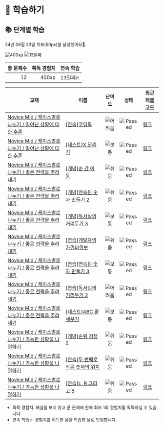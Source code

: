 # 📖 학습하기

## 📚 단계별 학습
24년 06월 23일 목표(50px)를 달성했어요🥳.

![400xp](https://img.shields.io/badge/EXP-400xp-%235cb85c.svg?for-the-badge)
![13일째](https://img.shields.io/badge/연속학습-13일째-%23E34F26.svg?for-the-badge)

|총 문제수|획득 경험치|연속 학습|
|---:|---:|---|
12|400xp|13일째🔥|

|교재|이름|난이도|상태|최근 제출 코드|
|---|---|:---:|:---:|---|
|[Novice Mid / 케이스별로 나누기 / 일어난 상황에 대한 추론](https://www.codetree.ai/missions?missionId=5)|[[연습]코딩톡](https://www.codetree.ai/missions/5/problems/coding-talk)|![어려움][hard]|![Passed][passed]|[링크](https://github.com/YunYoungJin/codetree-TILs/blob/main/240623/%EC%BD%94%EB%94%A9%ED%86%A1/coding-talk.py)|
|[Novice Mid / 케이스별로 나누기 / 일어난 상황에 대한 추론](https://www.codetree.ai/missions?missionId=5)|[[테스트]X 달리기](https://www.codetree.ai/missions/5/problems/x-run)|![보통][medium]|![Passed][passed]|[링크](https://github.com/YunYoungJin/codetree-TILs/blob/main/240623/X%20%EB%8B%AC%EB%A6%AC%EA%B8%B0/x-run.py)|
|[Novice Mid / 케이스별로 나누기 / 좋은 전략을 추려내기](https://www.codetree.ai/missions?missionId=5)|[[개념]순 간 이 동](https://www.codetree.ai/missions/5/problems/teleportation)|![쉬움][easy]|![Passed][passed]|[링크](https://github.com/YunYoungJin/codetree-TILs/blob/main/240623/%EC%88%9C%20%EA%B0%84%20%EC%9D%B4%20%EB%8F%99/teleportation.py)|
|[Novice Mid / 케이스별로 나누기 / 좋은 전략을 추려내기](https://www.codetree.ai/missions?missionId=5)|[[개념]연속된 숫자 만들기 2](https://www.codetree.ai/missions/5/problems/create-consecutive-numbers-2)|![쉬움][easy]|![Passed][passed]|[링크](https://github.com/YunYoungJin/codetree-TILs/blob/main/240623/%EC%97%B0%EC%86%8D%EB%90%9C%20%EC%88%AB%EC%9E%90%20%EB%A7%8C%EB%93%A4%EA%B8%B0%202/create-consecutive-numbers-2.py)|
|[Novice Mid / 케이스별로 나누기 / 좋은 전략을 추려내기](https://www.codetree.ai/missions?missionId=5)|[[개념]독서실의 거리두기 3](https://www.codetree.ai/missions/5/problems/study-cafe-keeping-distance-3)|![보통][medium]|![Passed][passed]|[링크](https://github.com/YunYoungJin/codetree-TILs/blob/main/240623/%EB%8F%85%EC%84%9C%EC%8B%A4%EC%9D%98%20%EA%B1%B0%EB%A6%AC%EB%91%90%EA%B8%B0%203/study-cafe-keeping-distance-3.py)|
|[Novice Mid / 케이스별로 나누기 / 좋은 전략을 추려내기](https://www.codetree.ai/missions?missionId=5)|[[연습]개발자의 가위바위보](https://www.codetree.ai/missions/5/problems/developer's-rock-paper-scissors)|![쉬움][easy]|![Passed][passed]|[링크](https://github.com/YunYoungJin/codetree-TILs/blob/main/240623/%EA%B0%9C%EB%B0%9C%EC%9E%90%EC%9D%98%20%EA%B0%80%EC%9C%84%EB%B0%94%EC%9C%84%EB%B3%B4/developer's-rock-paper-scissors.py)|
|[Novice Mid / 케이스별로 나누기 / 좋은 전략을 추려내기](https://www.codetree.ai/missions?missionId=5)|[[연습]연속된 숫자 만들기 3](https://www.codetree.ai/missions/5/problems/create-consecutive-numbers-3)|![보통][medium]|![Passed][passed]|[링크](https://github.com/YunYoungJin/codetree-TILs/blob/main/240623/%EC%97%B0%EC%86%8D%EB%90%9C%20%EC%88%AB%EC%9E%90%20%EB%A7%8C%EB%93%A4%EA%B8%B0%203/create-consecutive-numbers-3.py)|
|[Novice Mid / 케이스별로 나누기 / 좋은 전략을 추려내기](https://www.codetree.ai/missions?missionId=5)|[[연습]독서실의 거리두기 2](https://www.codetree.ai/missions/5/problems/study-cafe-keeping-distance-2)|![어려움][hard]|![Passed][passed]|[링크](https://github.com/YunYoungJin/codetree-TILs/blob/main/240623/%EB%8F%85%EC%84%9C%EC%8B%A4%EC%9D%98%20%EA%B1%B0%EB%A6%AC%EB%91%90%EA%B8%B0%202/study-cafe-keeping-distance-2.py)|
|[Novice Mid / 케이스별로 나누기 / 좋은 전략을 추려내기](https://www.codetree.ai/missions?missionId=5)|[[테스트]ABC 줄 세우기](https://www.codetree.ai/missions/5/problems/abc-line-up)|![보통][medium]|![Passed][passed]|[링크](https://github.com/YunYoungJin/codetree-TILs/blob/main/240623/ABC%20%EC%A4%84%20%EC%84%B8%EC%9A%B0%EA%B8%B0/abc-line-up.py)|
|[Novice Mid / 케이스별로 나누기 / 가능한 상황을 나열하기](https://www.codetree.ai/missions?missionId=5)|[[개념]순위 경쟁2](https://www.codetree.ai/missions/5/problems/ranking-competition2)|![쉬움][easy]|![Passed][passed]|[링크](https://github.com/YunYoungJin/codetree-TILs/blob/main/240623/%EC%88%9C%EC%9C%84%20%EA%B2%BD%EC%9F%812/ranking-competition2.py)|
|[Novice Mid / 케이스별로 나누기 / 가능한 상황을 나열하기](https://www.codetree.ai/missions?missionId=5)|[[연습]두 번째로 작은 숫자의 위치](https://www.codetree.ai/missions/5/problems/location-of-the-second-smallest-number)|![쉬움][easy]|![Passed][passed]|[링크](https://github.com/YunYoungJin/codetree-TILs/blob/main/240623/%EB%91%90%20%EB%B2%88%EC%A7%B8%EB%A1%9C%20%EC%9E%91%EC%9D%80%20%EC%88%98%EC%9D%98%20%EC%9C%84%EC%B9%98/location-of-the-second-smallest-number.py)|
|[Novice Mid / 케이스별로 나누기 / 가능한 상황을 나열하기](https://www.codetree.ai/missions?missionId=5)|[[연습]L, R 그리고 B](https://www.codetree.ai/missions/5/problems/l-r-and-b)|![쉬움][easy]|![Passed][passed]|[링크](https://github.com/YunYoungJin/codetree-TILs/blob/main/240623/L%2C%20R%20%EA%B7%B8%EB%A6%AC%EA%B3%A0%20B/l-r-and-b.py)|


* 획득 경험치: 해설을 보지 않고 푼 문제에 한해 최초 1회 경험치를 획득하실 수 있습니다.
* 연속 학습🔥: 경험치를 획득한 날을 학습한 날로 인정합니다.










[b5]: https://img.shields.io/badge/Bronze_5-%235D3E31.svg
[b4]: https://img.shields.io/badge/Bronze_4-%235D3E31.svg
[b3]: https://img.shields.io/badge/Bronze_3-%235D3E31.svg
[b2]: https://img.shields.io/badge/Bronze_2-%235D3E31.svg
[b1]: https://img.shields.io/badge/Bronze_1-%235D3E31.svg
[s5]: https://img.shields.io/badge/Silver_5-%23394960.svg
[s4]: https://img.shields.io/badge/Silver_4-%23394960.svg
[s3]: https://img.shields.io/badge/Silver_3-%23394960.svg
[s2]: https://img.shields.io/badge/Silver_2-%23394960.svg
[s1]: https://img.shields.io/badge/Silver_1-%23394960.svg
[g5]: https://img.shields.io/badge/Gold_5-%23FFC433.svg
[g4]: https://img.shields.io/badge/Gold_4-%23FFC433.svg
[g3]: https://img.shields.io/badge/Gold_3-%23FFC433.svg
[g2]: https://img.shields.io/badge/Gold_2-%23FFC433.svg
[g1]: https://img.shields.io/badge/Gold_1-%23FFC433.svg
[p5]: https://img.shields.io/badge/Platinum_5-%2376DDD8.svg
[p4]: https://img.shields.io/badge/Platinum_4-%2376DDD8.svg
[p3]: https://img.shields.io/badge/Platinum_3-%2376DDD8.svg
[p2]: https://img.shields.io/badge/Platinum_2-%2376DDD8.svg
[p1]: https://img.shields.io/badge/Platinum_1-%2376DDD8.svg
[passed]: https://img.shields.io/badge/Passed-%23009D27.svg
[failed]: https://img.shields.io/badge/Failed-%23D24D57.svg
[easy]: https://img.shields.io/badge/쉬움-%235cb85c.svg?for-the-badge
[medium]: https://img.shields.io/badge/보통-%23FFC433.svg?for-the-badge
[hard]: https://img.shields.io/badge/어려움-%23D24D57.svg?for-the-badge